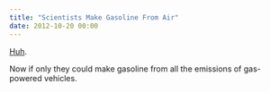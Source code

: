 ```yaml
---
title: "Scientists Make Gasoline From Air"
date: 2012-10-20 00:00
---
```


<p><a href="http://www.escapistmagazine.com/news/view/120241-British-Scientists-Make-Gasoline-From-Air">Huh</a>.</p>

<p>Now if only they could make gasoline from all the emissions of gas-powered vehicles.</p>

<!-- more -->

